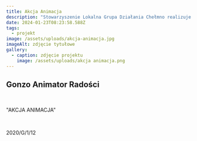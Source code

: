 ```yaml
---
title: Akcja Animacja
description: "Stowarzyszenie Lokalna Grupa Działania Chełmno realizuje projekt \"Wsparcie na rzecz kosztów bieżących i animacji\" współfinansowanego w ramach Europejskiego Funduszu Społecznego, w ramach Regionalnego Programu Operacyjnego Województwa Kujawsko-Pomorskiego. •\tCałkowita wartość projektu: 527 383,83 zł, •\tCałkowita wartość dofinansowania: 501 014,63 zł, •\tWkład własny: 26 369, 20 zł."
date: 2024-01-23T08:23:58.588Z
tags:
  - projekt
image: /assets/uploads/akcja-animacja.jpg
imageAlt: zdjęcie tytułowe
gallery:
  - caption: zdjęcie projektu
    image: /assets/uploads/akcja animacja.png
---
```

## Gonzo Animator Radości

<br>

"AKCJA ANIMACJA"

<br>

2020/G/1/12

